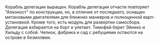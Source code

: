 Корабль делегации выращен. Корабль делегации отчасти повторяет "Алконост" по конструкции, но, в отличие от последнего, оснащен метановыми двигателями для ближних маневров и полноценной варп-установкой. Кроме того, есть модуль для развертки самосбора. Делегация взбирается на борт и улетает. Тимофей берет Эйнеко и Хильду с собой. Челнок, фабрика и сад с ребуциями остаются на острове в безмолвии.